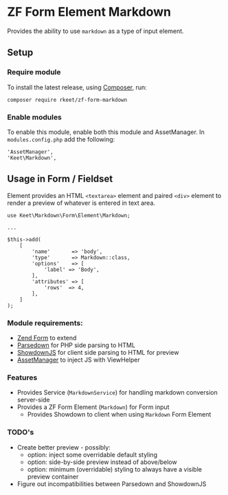 # ZF Form Element Markdown

Provides the ability to use `markdown` as a type of input element. 

## Setup

### Require module

To install the latest release, using [Composer](https://getcomposer.org), run:

    composer require rkeet/zf-form-markdown
    
### Enable modules

To enable this module, enable both this module and AssetManager. In `modules.config.php`
add the following:

    'AssetManager',
    'Keet\Markdown',

## Usage in Form / Fieldset

Element provides an HTML `<textarea>` element and paired `<div>` element to render
a preview of whatever is entered in text area. 

    use Keet\Markdown\Form\Element\Markdown;
    
    ...

    $this->add(
        [
            'name'       => 'body',
            'type'       => Markdown::class,
            'options'    => [
                'label' => 'Body',
            ],
            'attributes' => [
                'rows'  => 4,
            ],
        ]
    );

### Module requirements:

* [Zend Form](https://github.com/zendframework/zend-form) to extend
* [Parsedown](https://github.com/erusev/parsedown) for PHP side parsing to HTML
* [ShowdownJS](https://github.com/showdownjs/showdown) for client side parsing to HTML for preview
* [AssetManager](https://github.com/RWOverdijk/AssetManager) to inject JS with ViewHelper

### Features

* Provides Service (`MarkdownService`) for handling markdown conversion server-side
* Provides a ZF Form Element (`Markdown`) for Form input
  * Provides Showdown to client when using `Markdown` Form Element

### TODO's

* Create better preview - possibly:
  * option: inject some overridable default styling
  * option: side-by-side preview instead of above/below
  * option: minimum (overridable) styling to always have a visible preview container
* Figure out incompatibilities between Parsedown and ShowdownJS

